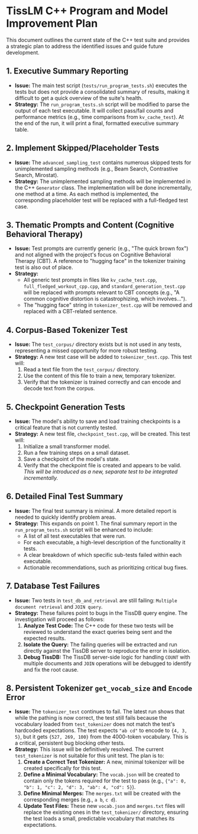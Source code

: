 # TissLM C++ Program and Model Improvement Plan

This document outlines the current state of the C++ test suite and provides a strategic plan to address the identified issues and guide future development.

## 1. Executive Summary Reporting

*   **Issue:** The main test script (`tests/run_program_tests.sh`) executes the tests but does not provide a consolidated summary of results, making it difficult to get a quick overview of the suite's health.
*   **Strategy:** The `run_program_tests.sh` script will be modified to parse the output of each test executable. It will collect pass/fail counts and performance metrics (e.g., time comparisons from `kv_cache_test`). At the end of the run, it will print a final, formatted executive summary table.

## 2. Implement Skipped/Placeholder Tests

*   **Issue:** The `advanced_sampling_test` contains numerous skipped tests for unimplemented sampling methods (e.g., Beam Search, Contrastive Search, Mirostat).
*   **Strategy:** The unimplemented sampling methods will be implemented in the C++ `Generator` class. The implementation will be done incrementally, one method at a time. As each method is implemented, the corresponding placeholder test will be replaced with a full-fledged test case.

## 3. Thematic Prompts and Content (Cognitive Behavioral Therapy)

*   **Issue:** Test prompts are currently generic (e.g., "The quick brown fox") and not aligned with the project's focus on Cognitive Behavioral Therapy (CBT). A reference to "hugging face" in the tokenizer training test is also out of place.
*   **Strategy:**
    *   All generic test prompts in files like `kv_cache_test.cpp`, `full_fledged_workout_cpp.cpp`, and `standard_generation_test.cpp` will be replaced with prompts relevant to CBT concepts (e.g., "A common cognitive distortion is catastrophizing, which involves...").
    *   The "hugging face" string in `tokenizer_test.cpp` will be removed and replaced with a CBT-related sentence.

## 4. Corpus-Based Tokenizer Test

*   **Issue:** The `test_corpus/` directory exists but is not used in any tests, representing a missed opportunity for more robust testing.
*   **Strategy:** A new test case will be added to `tokenizer_test.cpp`. This test will:
    1.  Read a text file from the `test_corpus/` directory.
    2.  Use the content of this file to train a new, temporary tokenizer.
    3.  Verify that the tokenizer is trained correctly and can encode and decode text from the corpus.

## 5. Checkpoint Generation Tests

*   **Issue:** The model's ability to save and load training checkpoints is a critical feature that is not currently tested.
*   **Strategy:** A new test file, `checkpoint_test.cpp`, will be created. This test will:
    1.  Initialize a small transformer model.
    2.  Run a few training steps on a small dataset.
    3.  Save a checkpoint of the model's state.
    4.  Verify that the checkpoint file is created and appears to be valid.
    *This will be introduced as a new, separate test to be integrated incrementally.*

## 6. Detailed Final Test Summary

*   **Issue:** The final test summary is minimal. A more detailed report is needed to quickly identify problem areas.
*   **Strategy:** This expands on point 1. The final summary report in the `run_program_tests.sh` script will be enhanced to include:
    *   A list of all test executables that were run.
    *   For each executable, a high-level description of the functionality it tests.
    *   A clear breakdown of which specific sub-tests failed within each executable.
    *   Actionable recommendations, such as prioritizing critical bug fixes.

## 7. Database Test Failures

*   **Issue:** Two tests in `test_db_and_retrieval` are still failing: `Multiple document retrieval` and `JOIN query`.
*   **Strategy:** These failures point to bugs in the TissDB query engine. The investigation will proceed as follows:
    1.  **Analyze Test Code:** The C++ code for these two tests will be reviewed to understand the exact queries being sent and the expected results.
    2.  **Isolate the Query:** The failing queries will be extracted and run directly against the TissDB server to reproduce the error in isolation.
    3.  **Debug TissDB:** The TissDB server-side logic for handling `COUNT` with multiple documents and `JOIN` operations will be debugged to identify and fix the root cause.

## 8. Persistent Tokenizer `get_vocab_size` and `Encode` Error

*   **Issue:** The `tokenizer_test` continues to fail. The latest run shows that while the pathing is now correct, the test still fails because the vocabulary loaded from `test_tokenizer` does not match the test's hardcoded expectations. The test expects `"ab cd"` to encode to `{4, 3, 5}`, but it gets `{527, 269, 100}` from the 4000-token vocabulary. This is a critical, persistent bug blocking other tests.
*   **Strategy:** This issue will be definitively resolved. The current `test_tokenizer` is not suitable for this unit test. The plan is to:
    1.  **Create a Correct Test Tokenizer:** A new, minimal tokenizer will be created specifically for this test.
    2.  **Define a Minimal Vocabulary:** The `vocab.json` will be created to contain only the tokens required for the test to pass (e.g., `{"a": 0, "b": 1, "c": 2, "d": 3, "ab": 4, "cd": 5}`).
    3.  **Define Minimal Merges:** The `merges.txt` will be created with the corresponding merges (e.g., `a b`, `c d`).
    4.  **Update Test Files:** These new `vocab.json` and `merges.txt` files will replace the existing ones in the `test_tokenizer/` directory, ensuring the test loads a small, predictable vocabulary that matches its expectations.
